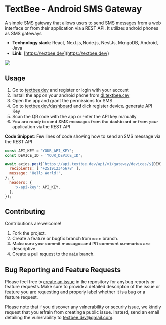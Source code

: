 # TextBee - Android SMS Gateway

A simple SMS gateway that allows users to send SMS messages from a web interface or
from their application via a REST API. It utilizes android phones as SMS gateways.

- **Technology stack**: React, Next.js, Node.js, NestJs, MongoDB, Android, Java
- **Link**: [https://textbee.dev](https://textbee.dev/)

![](https://ik.imagekit.io/vernu/textbee/texbee-landing-light.png?updatedAt=1687076964687)

## Usage

1. Go to [textbee.dev](https://textbee.dev) and register or login with your account
2. Install the app on your android phone from [dl.textbee.dev](https://dl.textbee.dev)
3. Open the app and grant the permissions for SMS
4. Go to [textbee.dev/dashboard](https://textbee.dev/dashboard) and click register device/ generate API Key
5. Scan the QR code with the app or enter the API key manually
6. You are ready to send SMS messages from the dashboard or from your application via the REST API

**Code Snippet**: Few lines of code showing how to send an SMS message via the REST API

```javascript
const API_KEY = 'YOUR_API_KEY';
const DEVICE_ID = 'YOUR_DEVICE_ID';

await axios.post(`https://api.textbee.dev/api/v1/gateway/devices/${DEVICE_ID}/sendSMS`, {
  recipients: [ '+251912345678' ],
  message: 'Hello World!',
}, {
  headers: {
    'x-api-key': API_KEY,
  },
});

```

## Contributing

Contributions are welcome!

1. Fork the project.
2. Create a feature or bugfix branch from `main` branch.
3. Make sure your commit messages and PR comment summaries are descriptive.
4. Create a pull request to the `main` branch.

## Bug Reporting and Feature Requests

Please feel free to [create an issue](https://github.com/vernu/textbee/issues/new) in the repository for any bug reports or feature requests. Make sure to provide a detailed description of the issue or feature you are requesting and properly label whether it is a bug or a feature request.

Please note that if you discover any vulnerability or security issue, we kindly request that you refrain from creating a public issue. Instead, send an email detailing the vulnerability to textbee.dev@gmail.com.
